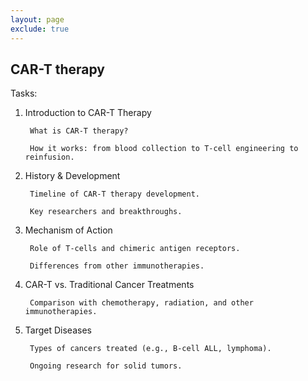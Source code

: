 ```yaml
---
layout: page
exclude: true
---
```


## CAR-T therapy

Tasks:

1. Introduction to CAR-T Therapy

        What is CAR-T therapy?

        How it works: from blood collection to T-cell engineering to reinfusion.

2. History & Development

        Timeline of CAR-T therapy development.

        Key researchers and breakthroughs.

3. Mechanism of Action

        Role of T-cells and chimeric antigen receptors.

        Differences from other immunotherapies.

4. CAR-T vs. Traditional Cancer Treatments

        Comparison with chemotherapy, radiation, and other immunotherapies.

5. Target Diseases

        Types of cancers treated (e.g., B-cell ALL, lymphoma).

        Ongoing research for solid tumors.


